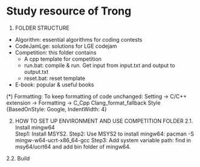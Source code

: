 # Study resource of Trong

1. FOLDER STRUCTURE
- Algorithm: essential algorithms for coding contests
- CodeJamLge: solutions for LGE codejam
- Competition: this folder contains 
    + A cpp template for competition
    + run.bat: compile & run. Get input from input.txt and output to output.txt
    + reset.bat: reset template
- E-book: popular & useful books

(*) Formatting: To keep formatting of code unchanged:
Setting -> C/C++ extension -> Formatting -> C_Cpp Clang_format_fallback Style
{BasedOnStyle: Google, IndentWidth: 4}

2. HOW TO SET UP ENVIRONMENT AND USE COMPETITION FOLDER
2.1. Install mingw64   
Step1: Install MSYS2.
Step2: Use MSYS2 to install mingw64:
pacman -S mingw-w64-ucrt-x86_64-gcc
Step3: Add system variable path: find in msy64/ucrt64 and add bin folder of mingw64.

2.2. Build
